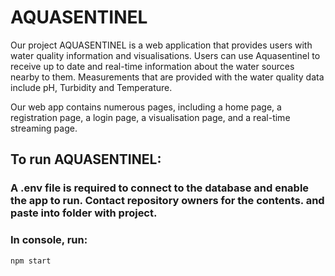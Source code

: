# AQUASENTINEL

Our project AQUASENTINEL is a web application that provides users with water quality information and visualisations. Users can use Aquasentinel to receive up to date and real-time information about the water sources nearby to them. Measurements that are provided with the water quality data include pH, Turbidity and Temperature.

Our web app contains numerous pages, including a home page, a registration page, a login page, a visualisation page, and a real-time streaming page.


## To run AQUASENTINEL:

### A .env file is required to connect to the database and enable the app to run. Contact repository owners for the contents. and paste into folder with project.

### In console, run:
```
npm start
```
